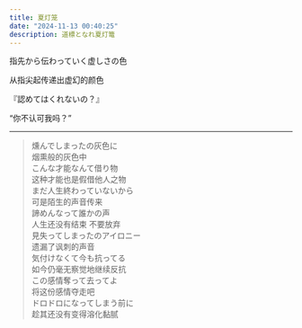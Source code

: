 ```yaml
---
title: 夏灯笼
date: "2024-11-13 00:40:25"
description: 道標となれ夏灯篭
---
```


指先から伝わっていく虚しさの色

从指尖起传递出虚幻的颜色

『認めてはくれないの？』

“你不认可我吗？”

---

> 燻んでしまったの灰色に  
> 烟熏般的灰色中  
> こんな才能なんて借り物  
> 这种才能也是假借他人之物  
> まだ人生終わっていないから  
> 可是陌生的声音传来  
> 諦めんなって誰かの声  
> 人生还没有结束 不要放弃  
> 見失ってしまったのアイロニー  
> 遗漏了讽刺的声音  
> 気付けなくて今も抗ってる  
> 如今仍毫无察觉地继续反抗  
> この感情奪って去ってよ  
> 将这份感情夺走吧  
> ドロドロになってしまう前に  
> 趁其还没有变得溶化黏腻